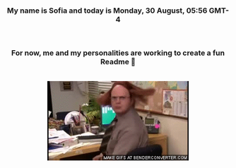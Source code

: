


<div align="center">
<h3 >My name is Sofia and today is Monday, 30 August, 05:56 GMT-4</h3><br>
<h3 >For now, me and my personalities are working to create a fun Readme 👋
</h3><br>
<img src='img/dwight.gif' alt='working...'/>
</div>
